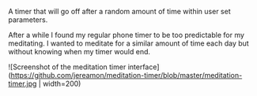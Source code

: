 A timer that will go off after a random amount of time within user set parameters.

After a while I found my regular phone timer to be too predictable for my meditating. I wanted to meditate for a similar amount of time
each day but without knowing when my timer would end.

![Screenshot of the meditation timer interface](https://github.com/jereamon/meditation-timer/blob/master/meditation-timer.jpg | width=200)
